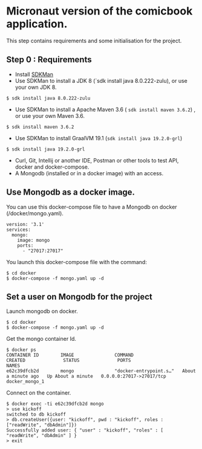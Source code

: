 # Micronaut version of the comicbook application.

This step contains requirements and some initialisation for the project.

## Step 0 : Requirements
* Install [SDKMan](https://sdkman.io/)
* Use SDKMan to install a JDK 8 (`sdk install java 8.0.222-zulu), or use your own JDK 8.

```shell
$ sdk install java 8.0.222-zulu
```

* Use SDKMan to install a Apache Maven 3.6 ( `sdk install maven 3.6.2`) , or use your own Maven 3.6.

```shell
$ sdk install maven 3.6.2
```

* Use SDKMan to install GraalVM 19.1 (`sdk install java 19.2.0-grl`)

```shell
$ sdk install java 19.2.0-grl
```

* Curl, Git, Intellij or another IDE, Postman or other tools to test API, docker and docker-compose.
* A Mongodb (installed or in a docker image) with an access.

## Use Mongodb as a docker image.

You can use this docker-compose file to have a Mongodb on docker (/docker/mongo.yaml).

```docker
version: '3.1'
services:
  mongo:
    image: mongo
    ports:
      - "27017:27017"
```

You launch this docker-compose file with the command:

```shell
$ cd docker
$ docker-compose -f mongo.yaml up -d
```

## Set a user on Mongodb for the project

Launch mongodb on docker.

```shell
$ cd docker
$ docker-compose -f mongo.yaml up -d
```
Get the mongo container Id.

```shell
$ docker ps
CONTAINER ID        IMAGE               COMMAND                  CREATED              STATUS              PORTS                      NAMES
e62c39dfcb2d        mongo               "docker-entrypoint.s…"   About a minute ago   Up About a minute   0.0.0.0:27017->27017/tcp   docker_mongo_1
```

Connect on the container.

```shell
$ docker exec -ti e62c39dfcb2d mongo
> use kickoff
switched to db kickoff
> db.createUser({user: "kickoff", pwd : "kickoff", roles : ["readWrite", "dbAdmin"]})
Successfully added user: { "user" : "kickoff", "roles" : [ "readWrite", "dbAdmin" ] }
> exit
```


